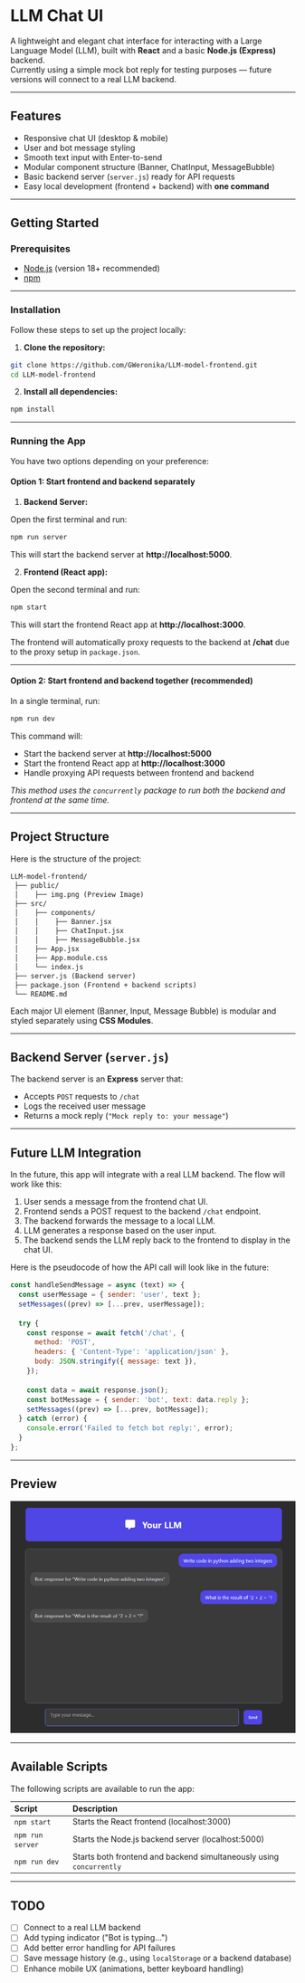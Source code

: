 # LLM Chat UI

A lightweight and elegant chat interface for interacting with a Large Language Model (LLM), built with **React** and a basic **Node.js (Express)** backend.  
Currently using a simple mock bot reply for testing purposes — future versions will connect to a real LLM backend.

---

## Features

- Responsive chat UI (desktop & mobile)
- User and bot message styling
- Smooth text input with Enter-to-send
- Modular component structure (Banner, ChatInput, MessageBubble)
- Basic backend server (`server.js`) ready for API requests
- Easy local development (frontend + backend) with **one command**

---

## Getting Started

### Prerequisites

- [Node.js](https://nodejs.org/) (version 18+ recommended)
- [npm](https://www.npmjs.com/)

---

### Installation

Follow these steps to set up the project locally:

1. **Clone the repository:**

```bash
git clone https://github.com/GWeronika/LLM-model-frontend.git
cd LLM-model-frontend
```

2. **Install all dependencies:**

```bash
npm install
```

---

### Running the App

You have two options depending on your preference:

#### Option 1: Start frontend and backend separately

1. **Backend Server:**

Open the first terminal and run:

```bash
npm run server
```

This will start the backend server at **http://localhost:5000**.

2. **Frontend (React app):**

Open the second terminal and run:

```bash
npm start
```

This will start the frontend React app at **http://localhost:3000**.

The frontend will automatically proxy requests to the backend at **/chat** due to the proxy setup in `package.json`.

---

#### Option 2: Start frontend and backend together (recommended)

In a single terminal, run:

```bash
npm run dev
```

This command will:
- Start the backend server at **http://localhost:5000**
- Start the frontend React app at **http://localhost:3000**
- Handle proxying API requests between frontend and backend

_This method uses the `concurrently` package to run both the backend and frontend at the same time._

---

## Project Structure

Here is the structure of the project:

```
LLM-model-frontend/
 ├── public/
 │    ├── img.png (Preview Image)
 ├── src/
 │    ├── components/
 │    │    ├── Banner.jsx
 │    │    ├── ChatInput.jsx
 │    │    ├── MessageBubble.jsx
 │    ├── App.jsx
 │    ├── App.module.css
 │    └── index.js
 ├── server.js (Backend server)
 ├── package.json (Frontend + backend scripts)
 └── README.md
```

Each major UI element (Banner, Input, Message Bubble) is modular and styled separately using **CSS Modules**.

---

## Backend Server (`server.js`)

The backend server is an **Express** server that:

- Accepts `POST` requests to `/chat`
- Logs the received user message
- Returns a mock reply (`"Mock reply to: your message"`)

---

## Future LLM Integration

In the future, this app will integrate with a real LLM backend. The flow will work like this:

1. User sends a message from the frontend chat UI.
2. Frontend sends a POST request to the backend `/chat` endpoint.
3. The backend forwards the message to a local LLM.
4. LLM generates a response based on the user input.
5. The backend sends the LLM reply back to the frontend to display in the chat UI.

Here is the pseudocode of how the API call will look like in the future:

```javascript
const handleSendMessage = async (text) => {
  const userMessage = { sender: 'user', text };
  setMessages((prev) => [...prev, userMessage]);

  try {
    const response = await fetch('/chat', {
      method: 'POST',
      headers: { 'Content-Type': 'application/json' },
      body: JSON.stringify({ message: text }),
    });

    const data = await response.json();
    const botMessage = { sender: 'bot', text: data.reply };
    setMessages((prev) => [...prev, botMessage]);
  } catch (error) {
    console.error('Failed to fetch bot reply:', error);
  }
};
```

---

## Preview

![img.png](public/img.png)

---

## Available Scripts

The following scripts are available to run the app:

| Script | Description |
|:------|:------------|
| `npm start` | Starts the React frontend (localhost:3000) |
| `npm run server` | Starts the Node.js backend server (localhost:5000) |
| `npm run dev` | Starts both frontend and backend simultaneously using `concurrently` |

---

## TODO

- [ ] Connect to a real LLM backend
- [ ] Add typing indicator ("Bot is typing...")
- [ ] Add better error handling for API failures
- [ ] Save message history (e.g., using `localStorage` or a backend database)
- [ ] Enhance mobile UX (animations, better keyboard handling)
